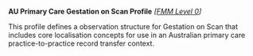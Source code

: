 **AU Primary Care Gestation on Scan Profile** *[[FMM Level 0](guidance.html)]*

This profile defines a observation structure for Gestation on Scan that includes core localisation concepts for use in an Australian primary care practice-to-practice record transfer context.


